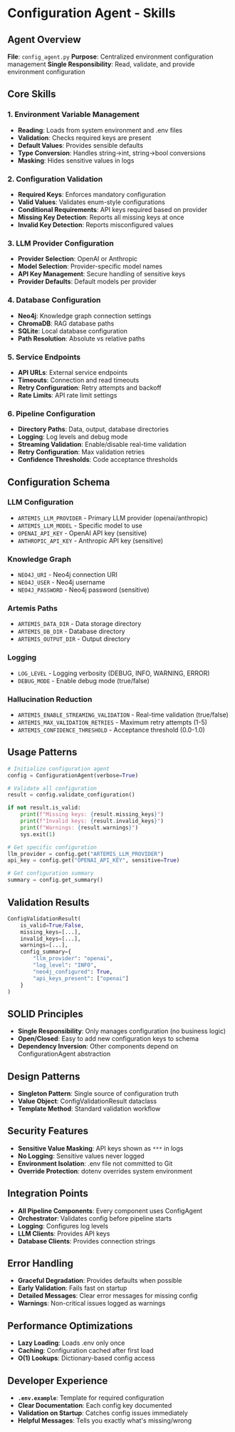 # Configuration Agent - Skills

## Agent Overview
**File**: `config_agent.py`
**Purpose**: Centralized environment configuration management
**Single Responsibility**: Read, validate, and provide environment configuration

## Core Skills

### 1. Environment Variable Management
- **Reading**: Loads from system environment and .env files
- **Validation**: Checks required keys are present
- **Default Values**: Provides sensible defaults
- **Type Conversion**: Handles string→int, string→bool conversions
- **Masking**: Hides sensitive values in logs

### 2. Configuration Validation
- **Required Keys**: Enforces mandatory configuration
- **Valid Values**: Validates enum-style configurations
- **Conditional Requirements**: API keys required based on provider
- **Missing Key Detection**: Reports all missing keys at once
- **Invalid Key Detection**: Reports misconfigured values

### 3. LLM Provider Configuration
- **Provider Selection**: OpenAI or Anthropic
- **Model Selection**: Provider-specific model names
- **API Key Management**: Secure handling of sensitive keys
- **Provider Defaults**: Default models per provider

### 4. Database Configuration
- **Neo4j**: Knowledge graph connection settings
- **ChromaDB**: RAG database paths
- **SQLite**: Local database configuration
- **Path Resolution**: Absolute vs relative paths

### 5. Service Endpoints
- **API URLs**: External service endpoints
- **Timeouts**: Connection and read timeouts
- **Retry Configuration**: Retry attempts and backoff
- **Rate Limits**: API rate limit settings

### 6. Pipeline Configuration
- **Directory Paths**: Data, output, database directories
- **Logging**: Log levels and debug mode
- **Streaming Validation**: Enable/disable real-time validation
- **Retry Configuration**: Max validation retries
- **Confidence Thresholds**: Code acceptance thresholds

## Configuration Schema

### LLM Configuration
- `ARTEMIS_LLM_PROVIDER` - Primary LLM provider (openai/anthropic)
- `ARTEMIS_LLM_MODEL` - Specific model to use
- `OPENAI_API_KEY` - OpenAI API key (sensitive)
- `ANTHROPIC_API_KEY` - Anthropic API key (sensitive)

### Knowledge Graph
- `NEO4J_URI` - Neo4j connection URI
- `NEO4J_USER` - Neo4j username
- `NEO4J_PASSWORD` - Neo4j password (sensitive)

### Artemis Paths
- `ARTEMIS_DATA_DIR` - Data storage directory
- `ARTEMIS_DB_DIR` - Database directory
- `ARTEMIS_OUTPUT_DIR` - Output directory

### Logging
- `LOG_LEVEL` - Logging verbosity (DEBUG, INFO, WARNING, ERROR)
- `DEBUG_MODE` - Enable debug mode (true/false)

### Hallucination Reduction
- `ARTEMIS_ENABLE_STREAMING_VALIDATION` - Real-time validation (true/false)
- `ARTEMIS_MAX_VALIDATION_RETRIES` - Maximum retry attempts (1-5)
- `ARTEMIS_CONFIDENCE_THRESHOLD` - Acceptance threshold (0.0-1.0)

## Usage Patterns

```python
# Initialize configuration agent
config = ConfigurationAgent(verbose=True)

# Validate all configuration
result = config.validate_configuration()

if not result.is_valid:
    print(f"Missing keys: {result.missing_keys}")
    print(f"Invalid keys: {result.invalid_keys}")
    print(f"Warnings: {result.warnings}")
    sys.exit(1)

# Get specific configuration
llm_provider = config.get("ARTEMIS_LLM_PROVIDER")
api_key = config.get("OPENAI_API_KEY", sensitive=True)

# Get configuration summary
summary = config.get_summary()
```

## Validation Results

```python
ConfigValidationResult(
    is_valid=True/False,
    missing_keys=[...],
    invalid_keys=[...],
    warnings=[...],
    config_summary={
        "llm_provider": "openai",
        "log_level": "INFO",
        "neo4j_configured": True,
        "api_keys_present": ["openai"]
    }
)
```

## SOLID Principles

- **Single Responsibility**: Only manages configuration (no business logic)
- **Open/Closed**: Easy to add new configuration keys to schema
- **Dependency Inversion**: Other components depend on ConfigurationAgent abstraction

## Design Patterns

- **Singleton Pattern**: Single source of configuration truth
- **Value Object**: ConfigValidationResult dataclass
- **Template Method**: Standard validation workflow

## Security Features

- **Sensitive Value Masking**: API keys shown as `***` in logs
- **No Logging**: Sensitive values never logged
- **Environment Isolation**: .env file not committed to Git
- **Override Protection**: dotenv overrides system environment

## Integration Points

- **All Pipeline Components**: Every component uses ConfigAgent
- **Orchestrator**: Validates config before pipeline starts
- **Logging**: Configures log levels
- **LLM Clients**: Provides API keys
- **Database Clients**: Provides connection strings

## Error Handling

- **Graceful Degradation**: Provides defaults when possible
- **Early Validation**: Fails fast on startup
- **Detailed Messages**: Clear error messages for missing config
- **Warnings**: Non-critical issues logged as warnings

## Performance Optimizations

- **Lazy Loading**: Loads .env only once
- **Caching**: Configuration cached after first load
- **O(1) Lookups**: Dictionary-based config access

## Developer Experience

- **`.env.example`**: Template for required configuration
- **Clear Documentation**: Each config key documented
- **Validation on Startup**: Catches config issues immediately
- **Helpful Messages**: Tells you exactly what's missing/wrong

